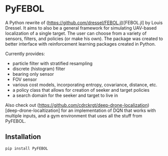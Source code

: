 # PyFEBOL

A Python rewrite of (https://github.com/dressel/FEBOL.jl)[FEBOL.jl] by Louis Dressel.
It aims to also be a general framework for simulating UAV-based localization of a single target. 
The user can choose from a variety of sensors, filters, and policies (or make his own).
The package was created to better interface with reinforcement learning packages created in Python.

Currently provides:
- particle filter with stratified resampling
- discrete (histogram) filter
- bearing only sensor
- FOV sensor
- various cost models, incorporating entropy, covariance, distance, etc.
- a policy class that allows for creation of seeker and target policies
- a search domain for the seeker and target to live in

Also check out (https://github.com/cdrckrgt/deep-drone-localization)[deep-drone-localtization] for an implementation of DQN that works with multiple inputs, and a gym environment that uses all the stuff from PyFEBOL.

## Installation

```
pip install PyFEBOL
```
